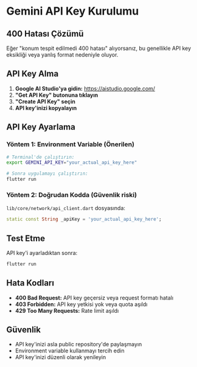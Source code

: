 # Gemini API Key Kurulumu

## 400 Hatası Çözümü

Eğer "konum tespit edilmedi 400 hatası" alıyorsanız, bu genellikle API key eksikliği veya yanlış format nedeniyle oluyor.

## API Key Alma

1. **Google AI Studio'ya gidin:** https://aistudio.google.com/
2. **"Get API Key" butonuna tıklayın**
3. **"Create API Key" seçin**
4. **API key'inizi kopyalayın**

## API Key Ayarlama

### Yöntem 1: Environment Variable (Önerilen)

```bash
# Terminal'de çalıştırın:
export GEMINI_API_KEY="your_actual_api_key_here"

# Sonra uygulamayı çalıştırın:
flutter run
```

### Yöntem 2: Doğrudan Kodda (Güvenlik riski)

`lib/core/network/api_client.dart` dosyasında:

```dart
static const String _apiKey = 'your_actual_api_key_here';
```

## Test Etme

API key'i ayarladıktan sonra:

```bash
flutter run
```

## Hata Kodları

- **400 Bad Request:** API key geçersiz veya request formatı hatalı
- **403 Forbidden:** API key yetkisi yok veya quota aşıldı
- **429 Too Many Requests:** Rate limit aşıldı

## Güvenlik

- API key'inizi asla public repository'de paylaşmayın
- Environment variable kullanmayı tercih edin
- API key'inizi düzenli olarak yenileyin
